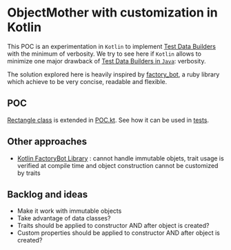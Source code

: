 # ObjectMother with customization in Kotlin

This POC is an experimentation in `Kotlin` to implement [Test Data Builders](http://wiki.c2.com/?TestDataBuilder) with the minimum of verbosity. We try to see here if `Kotlin` allows to minimize one major drawback of [Test Data Builders in `Java`](https://blog.sogilis.com/posts/2019-01-11-object-mother-builder-java/): verbosity.

The solution explored here is heavily inspired by [factory_bot](https://github.com/thoughtbot/factory_bot), a ruby library which achieve to be very concise, readable and flexible.

## POC

[Rectangle class](src/main/kotlin/Rectangle.kt) is extended in [POC.kt](src/test/kotlin/v1/POC.kt). See how it can be used in [tests](src/test/kotlin/Test.kt).

## Other approaches

* [Kotlin FactoryBot Library](https://github.com/gmkseta/k-factory-bot) : cannot handle immutable objets, trait usage is verified at compile time and object construction cannot be customized by traits

## Backlog and ideas

- Make it work with immutable objects
- Take advantage of data classes?
- Traits should be applied to constructor AND after object is created?
- Custom properties should be applied to constructor AND after object is created?
